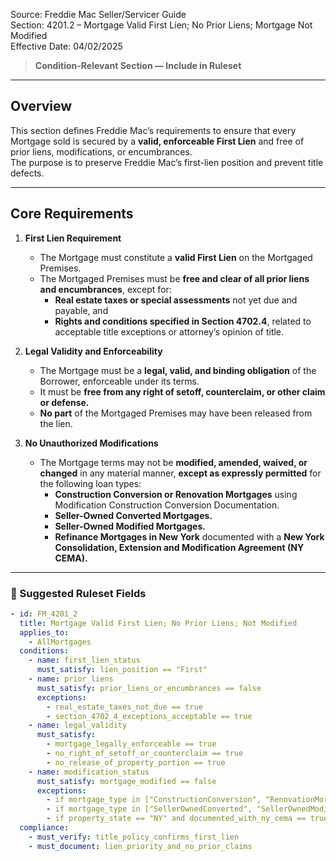 Source: Freddie Mac Seller/Servicer Guide  
Section: 4201.2 – Mortgage Valid First Lien; No Prior Liens; Mortgage Not Modified  
Effective Date: 04/02/2025  

> **Condition-Relevant Section — Include in Ruleset**

---

## Overview
This section defines Freddie Mac’s requirements to ensure that every Mortgage sold is secured by a **valid, enforceable First Lien** and free of prior liens, modifications, or encumbrances.  
The purpose is to preserve Freddie Mac’s first-lien position and prevent title defects.

---

## Core Requirements

1. **First Lien Requirement**  
   - The Mortgage must constitute a **valid First Lien** on the Mortgaged Premises.  
   - The Mortgaged Premises must be **free and clear of all prior liens and encumbrances**, except for:
     - **Real estate taxes or special assessments** not yet due and payable, and  
     - **Rights and conditions specified in Section 4702.4**, related to acceptable title exceptions or attorney’s opinion of title.

2. **Legal Validity and Enforceability**  
   - The Mortgage must be a **legal, valid, and binding obligation** of the Borrower, enforceable under its terms.  
   - It must be **free from any right of setoff, counterclaim, or other claim or defense.**  
   - **No part** of the Mortgaged Premises may have been released from the lien.

3. **No Unauthorized Modifications**  
   - The Mortgage terms may not be **modified, amended, waived, or changed** in any material manner, **except as expressly permitted** for the following loan types:
     - **Construction Conversion or Renovation Mortgages** using Modification Construction Conversion Documentation.  
     - **Seller-Owned Converted Mortgages.**  
     - **Seller-Owned Modified Mortgages.**  
     - **Refinance Mortgages in New York** documented with a **New York Consolidation, Extension and Modification Agreement (NY CEMA).**

---

### 🧩 Suggested Ruleset Fields

```yaml
- id: FM_4201_2
  title: Mortgage Valid First Lien; No Prior Liens; Not Modified
  applies_to:
    - AllMortgages
  conditions:
    - name: first_lien_status
      must_satisfy: lien_position == "First"
    - name: prior_liens
      must_satisfy: prior_liens_or_encumbrances == false
      exceptions:
        - real_estate_taxes_not_due == true
        - section_4702_4_exceptions_acceptable == true
    - name: legal_validity
      must_satisfy:
        - mortgage_legally_enforceable == true
        - no_right_of_setoff_or_counterclaim == true
        - no_release_of_property_portion == true
    - name: modification_status
      must_satisfy: mortgage_modified == false
      exceptions:
        - if mortgage_type in ["ConstructionConversion", "RenovationMortgage"] and uses_modification_docs == true
        - if mortgage_type in ["SellerOwnedConverted", "SellerOwnedModified"]
        - if property_state == "NY" and documented_with_ny_cema == true
  compliance:
    - must_verify: title_policy_confirms_first_lien
    - must_document: lien_priority_and_no_prior_claims
